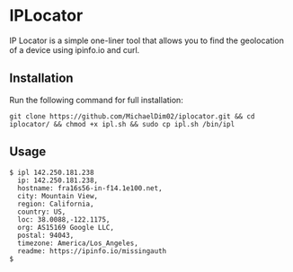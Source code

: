 # IPLocator
IP Locator is a simple one-liner tool that allows you to find the geolocation of a device using ipinfo.io and curl.

## Installation
Run the following command for full installation:

```
git clone https://github.com/MichaelDim02/iplocator.git && cd iplocator/ && chmod +x ipl.sh && sudo cp ipl.sh /bin/ipl
```

## Usage
```
$ ipl 142.250.181.238
  ip: 142.250.181.238,
  hostname: fra16s56-in-f14.1e100.net,
  city: Mountain View,
  region: California,
  country: US,
  loc: 38.0088,-122.1175,
  org: AS15169 Google LLC,
  postal: 94043,
  timezone: America/Los_Angeles,
  readme: https://ipinfo.io/missingauth
$
```
